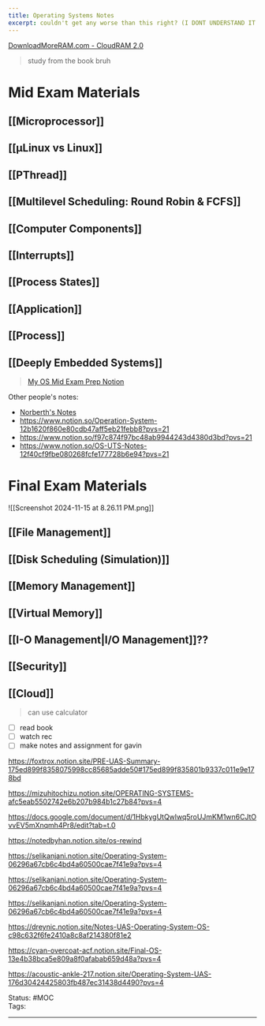 ```yaml
---
title: Operating Systems Notes
excerpt: couldn't get any worse than this right? (I DONT UNDERSTAND IT NOW)
---
```

[DownloadMoreRAM.com - CloudRAM 2.0](https://downloadmoreram.com/)  

> study from the book bruh
# Mid Exam Materials
## [[Microprocessor]]
## [[µLinux vs Linux]]

## [[PThread]]

## [[Multilevel Scheduling: Round Robin & FCFS]]

## [[Computer Components]]
## [[Interrupts]] 

## [[Process States]]
## [[Application]] 

## [[Process]] 

## [[Deeply Embedded Systems]] 

> [My OS Mid Exam Prep Notion](https://moisthebest.notion.site/Mo-s-OS-UTS-Notes-133305f27850807b96c9e46ce4f62a72?pvs=4)  

Other people's notes:  
- [Norberth's Notes](https://docs.google.com/document/d/1wFayVkOesPq96KYeaOVXPEqpB8rB_HokiUk9sDUFIpw/edit?tab=t.57f9a3rnvlv9)  
- https://www.notion.so/Operation-System-12b1620f860e80cdb47aff5eb21febb8?pvs=21  
- https://www.notion.so/f97c874f97bc48ab9944243d4380d3bd?pvs=21  
- https://www.notion.so/OS-UTS-Notes-12f40cf9fbe080268fcfe177728b6e94?pvs=21  
# Final Exam Materials

![[Screenshot 2024-11-15 at 8.26.11 PM.png]]
## [[File Management]]
## [[Disk Scheduling (Simulation)]]
## [[Memory Management]]
## [[Virtual Memory]]
## [[I-O Management|I/O Management]]??
## [[Security]]
## [[Cloud]]

> can use calculator

- [ ] read book
- [ ] watch rec
- [ ] make notes and assignment for gavin 

https://foxtrox.notion.site/PRE-UAS-Summary-175ed899f8358075998cc85685adde50#175ed899f835801b9337c011e9e178bd

https://mizuhitochizu.notion.site/OPERATING-SYSTEMS-afc5eab5502742e6b207b984b1c27b84?pvs=4

https://docs.google.com/document/d/1HbkygUtQwlwq5roUJmKM1wn6CJtOvvEV5mXnqmh4Pr8/edit?tab=t.0

https://notedbyhan.notion.site/os-rewind

https://selikanjani.notion.site/Operating-System-06296a67cb6c4bd4a60500cae7f41e9a?pvs=4

https://selikanjani.notion.site/Operating-System-06296a67cb6c4bd4a60500cae7f41e9a?pvs=4

https://selikanjani.notion.site/Operating-System-06296a67cb6c4bd4a60500cae7f41e9a?pvs=4

https://dreynic.notion.site/Notes-UAS-Operating-System-OS-c98c632f6fe2410a8c8af214380f81e2

https://cyan-overcoat-acf.notion.site/Final-OS-13e4b38bca5e809a8f0afabab659d48a?pvs=4

https://acoustic-ankle-217.notion.site/Operating-System-UAS-176d30424425803fb487ec31438d4490?pvs=4



Status: #MOC  
Tags:  

---
